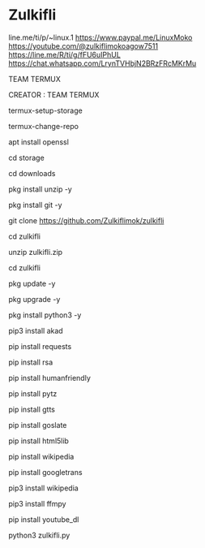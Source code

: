 # Zulkifli
line.me/ti/p/~linux.1  https://www.paypal.me/LinuxMoko  https://youtube.com/@zulkiflimokoagow7511  https://line.me/R/ti/g/fFU6uIPhUL  https://chat.whatsapp.com/LrynTVHbjN2BRzFRcMKrMu



TEAM TERMUX

CREATOR : TEAM TERMUX

termux-setup-storage

termux-change-repo

apt install openssl

cd storage

cd downloads

pkg install unzip -y

pkg install git -y

git clone https://github.com/Zulkiflimok/zulkifli

cd zulkifli

unzip zulkifli.zip

cd zulkifli

pkg update -y

pkg upgrade -y

pkg install python3 -y

pip3 install akad

pip install requests

pip install rsa

pip install humanfriendly

pip install pytz

pip install gtts

pip install goslate

pip install html5lib

pip install wikipedia

pip install googletrans

pip3 install wikipedia

pip3 install ffmpy

pip install youtube_dl

python3 zulkifli.py


